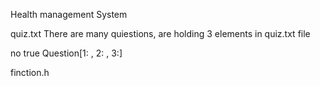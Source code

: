 Health management System

quiz.txt
There are many quiestions, are holding 3 elements in quiz.txt file

no true 
Question[1: , 2: , 3:]

finction.h

